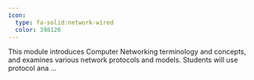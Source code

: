 ```yaml
---
icon:
  type: fa-solid:network-wired
  color: 398126
---
```


This module introduces Computer Networking terminology and concepts, and examines various network protocols and models. Students will use protocol ana ... 
